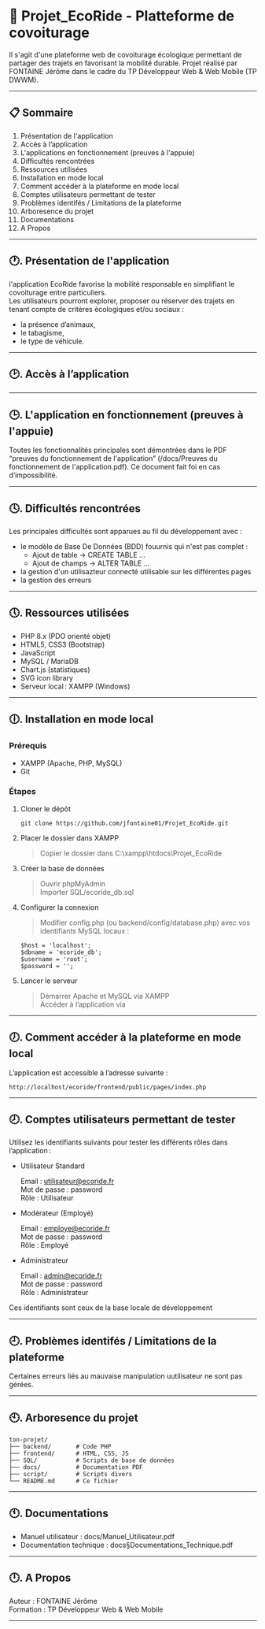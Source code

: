 # 🥬 Projet_EcoRide - Platteforme de covoiturage 
Il s'agit d'une plateforme web de covoiturage écologique permettant de partager des trajets en favorisant la mobilité durable.
Projet réalisé par FONTAINE Jérôme dans le cadre du TP Développeur Web & Web Mobile (TP DWWM).

---

## 📋 Sommaire
1. Présentation de l'application 
2. Accès à l’application  
3. L'applications en fonctionnement (preuves à l'appuie)  
4. Difficultés rencontrées  
5. Ressources utilisées  
6. Installation en mode local  
7. Comment accéder à la plateforme en mode local  
8. Comptes utilisateurs permettant de tester  
9. Problèmes identifés / Limitations de la plateforme  
10. Arboresence du projet  
11. Documentations  
12. A Propos  

---

## 🕐. Présentation de l'application  
l'application EcoRide favorise la mobilité responsable en simplifiant le covoiturage entre particuliers.   
Les utilisateurs pourront explorer, proposer ou réserver des trajets en tenant compte de critères écologiques et/ou sociaux :  
- la présence d’animaux,
- le tabagisme,
- le type de véhicule.

---

## 🕑. Accès à l’application  

---

## 🕒. L'application en fonctionnement (preuves à l'appuie)  

Toutes les fonctionnalités principales sont démontrées dans le PDF “preuves du fonctionnement de l'application” (/docs/Preuves du fonctionnement de l'application.pdf).
Ce document fait foi en cas d’impossibilité.

---

## 🕓. Difficultés rencontrées  

Les principales difficultés sont apparues au fil du développement avec :
- le modèle de Base De Données (BDD) fouurnis qui n'est pas complet : 
    - Ajout de table -> CREATE TABLE ...  
    - Ajout de champs -> ALTER TABLE ...
- la gestion d'un utilisazteur connecté utilisable sur les différentes pages
- la gestion des erreurs

---

## 🕔. Ressources utilisées 

- PHP 8.x (PDO orienté objet)
- HTML5, CSS3 (Bootstrap)
- JavaScript 
- MySQL / MariaDB
- Chart.js (statistiques)
- SVG icon library
- Serveur local : XAMPP (Windows)

---

## 🕕. Installation en mode local  

### Prérequis  
- XAMPP (Apache, PHP, MySQL)  
- Git  
### Étapes    
1. Cloner le dépôt
    ```  
    git clone https://github.com/jfontaine01/Projet_EcoRide.git
    ```  
2. Placer le dossier dans XAMPP  
    > Copier le dossier dans C:\xampp\htdocs\Projet_EcoRide  
3. Créer la base de données  
    > Ouvrir phpMyAdmin  
    > Importer SQL/ecoride_db.sql  
4. Configurer la connexion  
    >Modifier config.php (ou backend/config/database.php) avec vos identifiants MySQL locaux :  
    ```  
    $host = 'localhost';
    $dbname = 'ecoride_db';
    $username = 'root';
    $password = '';
    ```
5. Lancer le serveur  
    >Démarrer Apache et MySQL via XAMPP  
    >Accéder à l’application via

---

## 🕖. Comment accéder à la plateforme en mode local   

   L’application est accessible à l’adresse suivante :
   ```  
   http://localhost/ecoride/frontend/public/pages/index.php
   ```  
    
---

## 🕗. Comptes utilisateurs permettant de tester  

Utilisez les identifiants suivants pour tester les différents rôles dans l’application :

- Utilisateur Standard

  Email : utilisateur@ecoride.fr  
  Mot de passe : password  
  Rôle : Utilisateur  

- Modérateur (Employé)

  Email : employe@ecoride.fr  
  Mot de passe : password  
  Rôle : Employé  

- Administrateur  

  Email : admin@ecoride.fr  
  Mot de passe : password  
  Rôle : Administrateur  

Ces identifiants sont ceux de la base locale de développement 

---

## 🕘. Problèmes identifés / Limitations de la plateforme  

Certaines erreurs liés au mauvaise manipulation uutilisateur ne sont pas gérées.  

---

## 🕙. Arboresence du projet  

   ```  
   ton-projet/  
   ├── backend/       # Code PHP  
   ├── frontend/      # HTML, CSS, JS  
   ├── SQL/           # Scripts de base de données  
   ├── docs/          # Documentation PDF  
   ├── script/        # Scripts divers  
   └── README.md      # Ce fichier  
   ```  
  
---

## 🕚. Documentations  

- Manuel utilisateur : docs/Manuel_Utilisateur.pdf  
- Documentation technique : docs§Documentations_Technique.pdf  

---

## 🕛. A Propos  

Auteur : FONTAINE Jérôme  
Formation : TP Développeur Web & Web Mobile  

---
